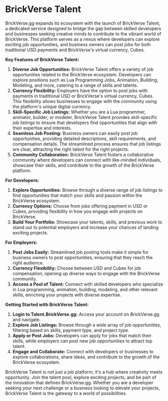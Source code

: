 # BrickVerse Talent

BrickVerse.gg expands its ecosystem with the launch of BrickVerse Talent, a dedicated service designed to bridge the gap between skilled developers and businesses seeking creative minds to contribute to the vibrant world of BrickVerse. This platform serves as a nexus where developers can explore exciting job opportunities, and business owners can post jobs for both traditional USD payments and BrickVerse's virtual currency, Cubes.

**Key Features of BrickVerse Talent:**

1. **Diverse Job Opportunities:** BrickVerse Talent offers a variety of job opportunities related to the BrickVerse ecosystem. Developers can explore positions such as Lua Programming Jobs, Animation, Building, Modeling, and more, catering to a range of skills and talents.
2. **Currency Flexibility:** Employers have the option to post jobs with payments in traditional USD or BrickVerse's virtual currency, Cubes. This flexibility allows businesses to engage with the community using the platform's unique digital currency.
3. **Skill-Specific Job Listings:** Whether you are a Lua programmer, animator, builder, or modeler, BrickVerse Talent provides skill-specific job listings to ensure that developers find opportunities that align with their expertise and interests.
4. **Seamless Job Posting:** Business owners can easily post job opportunities, providing detailed descriptions, skill requirements, and compensation details. The streamlined process ensures that job listings are clear, attracting the right talent for the right projects.
5. **Community Collaboration:** BrickVerse Talent fosters a collaborative community where developers can connect with like-minded individuals, showcase their skills, and contribute to the growth of the BrickVerse platform.

**For Developers:**

1. **Explore Opportunities:** Browse through a diverse range of job listings to find opportunities that match your skills and passion within the BrickVerse ecosystem.
2. **Currency Options:** Choose from jobs offering payment in USD or Cubes, providing flexibility in how you engage with projects on BrickVerse.
3. **Build Your Portfolio:** Showcase your talents, skills, and previous work to stand out to potential employers and increase your chances of landing exciting projects.

**For Employers:**

1. **Post Jobs Easily:** Streamlined job posting tools make it simple for business owners to post opportunities, ensuring that they reach the right audience.
2. **Currency Flexibility:** Choose between USD and Cubes for job compensation, opening up diverse ways to engage with the BrickVerse community.
3. **Access a Pool of Talent:** Connect with skilled developers who specialize in Lua programming, animation, building, modeling, and other relevant skills, enriching your projects with diverse expertise.

**Getting Started with BrickVerse Talent:**

1. **Login to Talent.BrickVerse.gg:** Access your account on BrickVerse.gg and navigate.
2. **Explore Job Listings:** Browse through a wide array of job opportunities, filtering based on skills, payment type, and project type.
3. **Apply or Post Jobs:** Developers can apply for jobs that match their skills, while employers can post new job opportunities to attract top talent.
4. **Engage and Collaborate:** Connect with developers or businesses to explore collaborations, share ideas, and contribute to the growth of the BrickVerse ecosystem.

BrickVerse Talent is not just a job platform; it's a hub where creativity meets opportunity. Join the talent pool, explore exciting projects, and be part of the innovation that defines BrickVerse.gg. Whether you are a developer seeking your next challenge or a business looking to elevate your projects, BrickVerse Talent is the gateway to a world of possibilities.
